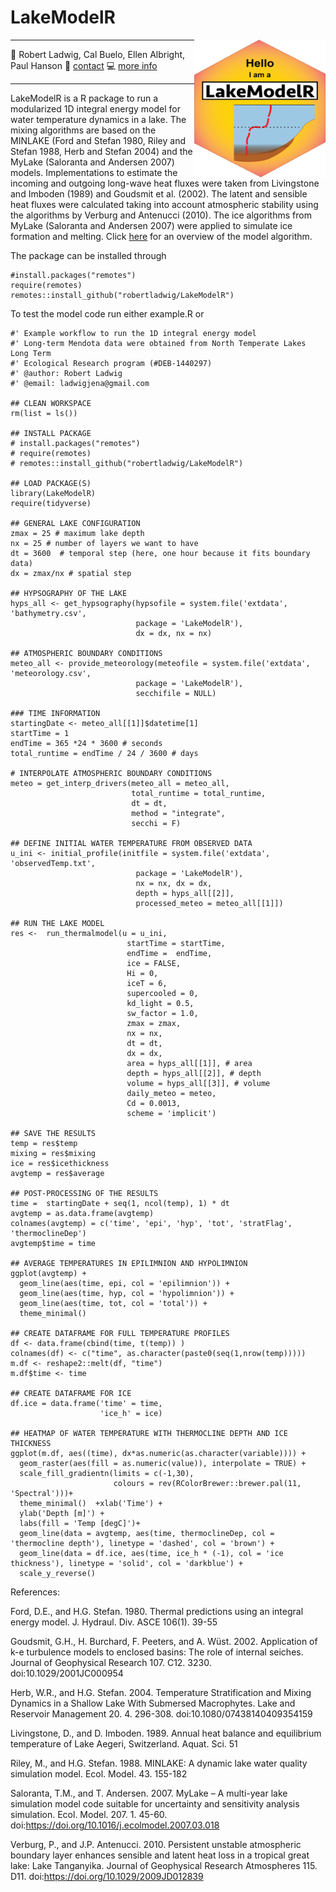 # LakeModelR
<a href="url"><img src="inst/extdata/lakemodelr.png" align="right" height="220" width="210" ></a>

-----

:busts_in_silhouette: Robert Ladwig, Cal Buelo, Ellen Albright, Paul Hanson
:email: [contact](mailto:ladwigjena@gmail.com)
:computer: [more info](https://robertladwig.github.io)

-----

LakeModelR is a R package to run a modularized 1D integral energy model for water temperature dynamics in a lake. The mixing algorithms are based on the MINLAKE (Ford and Stefan 1980, Riley and Stefan 1988, Herb and Stefan 2004) and the MyLake (Saloranta and Andersen 2007) models. Implementations to estimate the incoming and outgoing long-wave heat fluxes were taken from Livingstone and Imboden (1989) and Goudsmit et al. (2002). The latent and sensible heat fluxes were calculated taking into account atmospheric stability using the algorithms by Verburg and Antenucci (2010). The ice algorithms from MyLake (Saloranta and Andersen 2007) were applied to simulate ice formation and melting. Click [here](https://github.com/robertladwig/LakeModeling/blob/main/Manual/1D_IntegralEnergy.pdf) for an overview of the model algorithm.

The package can be installed through

```{r gh-installation, eval = FALSE}
#install.packages("remotes")
require(remotes)
remotes::install_github("robertladwig/LakeModelR")
```

To test the model code run either example.R or

```{r gh-run, eval = FALSE}
#' Example workflow to run the 1D integral energy model
#' Long-term Mendota data were obtained from North Temperate Lakes Long Term
#' Ecological Research program (#DEB-1440297)
#' @author: Robert Ladwig
#' @email: ladwigjena@gmail.com

## CLEAN WORKSPACE
rm(list = ls())

## INSTALL PACKAGE
# install.packages("remotes")
# require(remotes)
# remotes::install_github("robertladwig/LakeModelR")

## LOAD PACKAGE(S)
library(LakeModelR)
require(tidyverse)

## GENERAL LAKE CONFIGURATION
zmax = 25 # maximum lake depth
nx = 25 # number of layers we want to have
dt = 3600  # temporal step (here, one hour because it fits boundary data)
dx = zmax/nx # spatial step

## HYPSOGRAPHY OF THE LAKE
hyps_all <- get_hypsography(hypsofile = system.file('extdata', 'bathymetry.csv',
                            package = 'LakeModelR'),
                            dx = dx, nx = nx)

## ATMOSPHERIC BOUNDARY CONDITIONS
meteo_all <- provide_meteorology(meteofile = system.file('extdata', 'meteorology.csv',
                            package = 'LakeModelR'),
                            secchifile = NULL)

### TIME INFORMATION
startingDate <- meteo_all[[1]]$datetime[1]
startTime = 1
endTime = 365 *24 * 3600 # seconds
total_runtime = endTime / 24 / 3600 # days

# INTERPOLATE ATMOSPHERIC BOUNDARY CONDITIONS
meteo = get_interp_drivers(meteo_all = meteo_all,
                           total_runtime = total_runtime,
                           dt = dt,
                           method = "integrate",
                           secchi = F)

## DEFINE INITIAL WATER TEMPERATURE FROM OBSERVED DATA
u_ini <- initial_profile(initfile = system.file('extdata', 'observedTemp.txt',
                            package = 'LakeModelR'),
                            nx = nx, dx = dx,
                            depth = hyps_all[[2]],
                            processed_meteo = meteo_all[[1]])

## RUN THE LAKE MODEL
res <-  run_thermalmodel(u = u_ini,
                          startTime = startTime,
                          endTime =  endTime,
                          ice = FALSE,
                          Hi = 0,
                          iceT = 6,
                          supercooled = 0,
                          kd_light = 0.5,
                          sw_factor = 1.0,
                          zmax = zmax,
                          nx = nx,
                          dt = dt,
                          dx = dx,
                          area = hyps_all[[1]], # area
                          depth = hyps_all[[2]], # depth
                          volume = hyps_all[[3]], # volume
                          daily_meteo = meteo,
                          Cd = 0.0013,
                          scheme = 'implicit')

## SAVE THE RESULTS
temp = res$temp
mixing = res$mixing
ice = res$icethickness
avgtemp = res$average

## POST-PROCESSING OF THE RESULTS
time =  startingDate + seq(1, ncol(temp), 1) * dt
avgtemp = as.data.frame(avgtemp)
colnames(avgtemp) = c('time', 'epi', 'hyp', 'tot', 'stratFlag', 'thermoclineDep')
avgtemp$time = time

## AVERAGE TEMPERATURES IN EPILIMNION AND HYPOLIMNION
ggplot(avgtemp) +
  geom_line(aes(time, epi, col = 'epilimnion')) +
  geom_line(aes(time, hyp, col = 'hypolimnion')) +
  geom_line(aes(time, tot, col = 'total')) +
  theme_minimal()

## CREATE DATAFRAME FOR FULL TEMPERATURE PROFILES
df <- data.frame(cbind(time, t(temp)) )
colnames(df) <- c("time", as.character(paste0(seq(1,nrow(temp)))))
m.df <- reshape2::melt(df, "time")
m.df$time <- time

## CREATE DATAFRAME FOR ICE
df.ice = data.frame('time' = time,
                    'ice_h' = ice)

## HEATMAP OF WATER TEMPERATURE WITH THERMOCLINE DEPTH AND ICE THICKNESS
ggplot(m.df, aes((time), dx*as.numeric(as.character(variable)))) +
  geom_raster(aes(fill = as.numeric(value)), interpolate = TRUE) +
  scale_fill_gradientn(limits = c(-1,30),
                       colours = rev(RColorBrewer::brewer.pal(11, 'Spectral')))+
  theme_minimal()  +xlab('Time') +
  ylab('Depth [m]') +
  labs(fill = 'Temp [degC]')+
  geom_line(data = avgtemp, aes(time, thermoclineDep, col = 'thermocline depth'), linetype = 'dashed', col = 'brown') +
  geom_line(data = df.ice, aes(time, ice_h * (-1), col = 'ice thickness'), linetype = 'solid', col = 'darkblue') +
  scale_y_reverse()

```

References:

Ford, D.E., and H.G. Stefan. 1980. Thermal predictions using an integral energy model. J. Hydraul. Div. ASCE 106(1). 39-55

Goudsmit, G.H., H. Burchard, F. Peeters, and A. Wüst. 2002. Application of k-e turbulence models to enclosed basins: The role of internal seiches. Journal of Geophysical Research 107. C12. 3230. doi:10.1029/2001JC000954

Herb, W.R., and H.G. Stefan. 2004. Temperature Stratification and Mixing Dynamics in a Shallow Lake With Submersed Macrophytes. Lake and Reservoir Management 20. 4. 296-308. doi:10.1080/07438140409354159

Livingstone, D., and D. Imboden. 1989. Annual heat balance and equilibrium temperature of Lake Aegeri, Switzerland. Aquat. Sci. 51

Riley, M., and H.G. Stefan. 1988. MINLAKE: A dynamic lake water quality simulation model. Ecol. Model. 43. 155-182

Saloranta, T.M., and T. Andersen. 2007. MyLake – A multi-year lake simulation model code suitable for uncertainty and sensitivity analysis simulation. Ecol. Model. 207. 1. 45-60. doi:https://doi.org/10.1016/j.ecolmodel.2007.03.018

Verburg, P., and J.P. Antenucci. 2010. Persistent unstable atmospheric boundary layer enhances sensible and latent heat loss in a tropical great lake: Lake Tanganyika. Journal of Geophysical Research Atmospheres 115. D11. doi:https://doi.org/10.1029/2009JD012839
